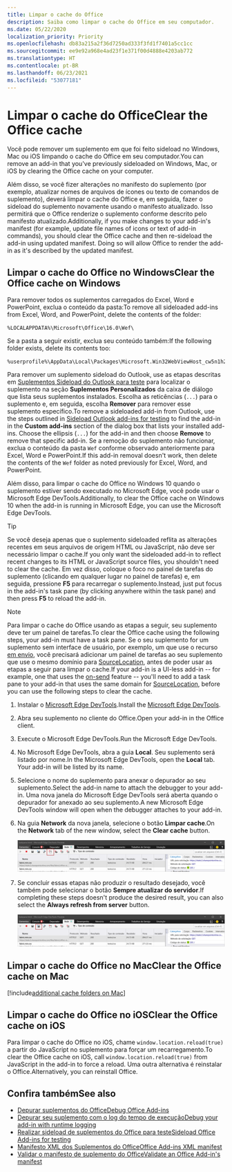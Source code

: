 ```yaml
---
title: Limpar o cache do Office
description: Saiba como limpar o cache do Office em seu computador.
ms.date: 05/22/2020
localization_priority: Priority
ms.openlocfilehash: db83a215a2f36d7250ad333f3fd1f7401a5cc1cc
ms.sourcegitcommit: ee9e92a968e4ad23f1e371f00d4888e4203ab772
ms.translationtype: HT
ms.contentlocale: pt-BR
ms.lasthandoff: 06/23/2021
ms.locfileid: "53077181"
---
```

# <a name="clear-the-office-cache"></a><span data-ttu-id="e9521-103">Limpar o cache do Office</span><span class="sxs-lookup"><span data-stu-id="e9521-103">Clear the Office cache</span></span>

<span data-ttu-id="e9521-104">Você pode remover um suplemento em que foi feito sideload no Windows, Mac ou iOS limpando o cache do Office em seu computador.</span><span class="sxs-lookup"><span data-stu-id="e9521-104">You can remove an add-in that you've previously sideloaded on Windows, Mac, or iOS by clearing the Office cache on your computer.</span></span>

<span data-ttu-id="e9521-p101">Além disso, se você fizer alterações no manifesto do suplemento (por exemplo, atualizar nomes de arquivos de ícones ou texto de comandos de suplemento), deverá limpar o cache do Office e, em seguida, fazer o sideload do suplemento novamente usando o manifesto atualizado. Isso permitirá que o Office renderize o suplemento conforme descrito pelo manifesto atualizado.</span><span class="sxs-lookup"><span data-stu-id="e9521-p101">Additionally, if you make changes to your add-in's manifest (for example, update file names of icons or text of add-in commands), you should clear the Office cache and then re-sideload the add-in using updated manifest. Doing so will allow Office to render the add-in as it's described by the updated manifest.</span></span>

## <a name="clear-the-office-cache-on-windows"></a><span data-ttu-id="e9521-107">Limpar o cache do Office no Windows</span><span class="sxs-lookup"><span data-stu-id="e9521-107">Clear the Office cache on Windows</span></span>

<span data-ttu-id="e9521-108">Para remover todos os suplementos carregados do Excel, Word e PowerPoint, exclua o conteúdo da pasta:</span><span class="sxs-lookup"><span data-stu-id="e9521-108">To remove all sideloaded add-ins from Excel, Word, and PowerPoint, delete the contents of the folder:</span></span>

```
%LOCALAPPDATA%\Microsoft\Office\16.0\Wef\
```

<span data-ttu-id="e9521-109">Se a pasta a seguir existir, exclua seu conteúdo também:</span><span class="sxs-lookup"><span data-stu-id="e9521-109">If the following folder exists, delete its contents too:</span></span>

```
%userprofile%\AppData\Local\Packages\Microsoft.Win32WebViewHost_cw5n1h2txyewy\AC\#!123\INetCache\
```

<span data-ttu-id="e9521-110">Para remover um suplemento sideload do Outlook, use as etapas descritas em [Suplementos Sideload do Outlook para teste](../outlook/sideload-outlook-add-ins-for-testing.md) para localizar o suplemento na seção **Suplementos Personalizados** da caixa de diálogo que lista seus suplementos instalados. Escolha as reticências (`...`) para o suplemento e, em seguida, escolha **Remover** para remover esse suplemento específico.</span><span class="sxs-lookup"><span data-stu-id="e9521-110">To remove a sideloaded add-in from Outlook, use the steps outlined in [Sideload Outlook add-ins for testing](../outlook/sideload-outlook-add-ins-for-testing.md) to find the add-in in the **Custom add-ins** section of the dialog box that lists your installed add-ins. Choose the ellipsis (`...`) for the add-in and then choose **Remove** to remove that specific add-in.</span></span> <span data-ttu-id="e9521-111">Se a remoção do suplemento não funcionar, exclua o conteúdo da pasta `Wef` conforme observado anteriormente para Excel, Word e PowerPoint.</span><span class="sxs-lookup"><span data-stu-id="e9521-111">If this add-in removal doesn't work, then delete the contents of the `Wef` folder as noted previously for Excel, Word, and PowerPoint.</span></span>

<span data-ttu-id="e9521-112">Além disso, para limpar o cache do Office no Windows 10 quando o suplemento estiver sendo executado no Microsoft Edge, você pode usar o Microsoft Edge DevTools.</span><span class="sxs-lookup"><span data-stu-id="e9521-112">Additionally, to clear the Office cache on Windows 10 when the add-in is running in Microsoft Edge, you can use the Microsoft Edge DevTools.</span></span>

> [!TIP]
> <span data-ttu-id="e9521-113">Se você deseja apenas que o suplemento sideloaded reflita as alterações recentes em seus arquivos de origem HTML ou JavaScript, não deve ser necessário limpar o cache.</span><span class="sxs-lookup"><span data-stu-id="e9521-113">If you only want the sideloaded add-in to reflect recent changes to its HTML or JavaScript source files, you shouldn't need to clear the cache.</span></span> <span data-ttu-id="e9521-114">Em vez disso, coloque o foco no painel de tarefas do suplemento (clicando em qualquer lugar no painel de tarefas) e, em seguida, pressione **F5** para recarregar o suplemento.</span><span class="sxs-lookup"><span data-stu-id="e9521-114">Instead, just put focus in the add-in's task pane (by clicking anywhere within the task pane) and then press **F5** to reload the add-in.</span></span>

> [!NOTE]
> <span data-ttu-id="e9521-115">Para limpar o cache do Office usando as etapas a seguir, seu suplemento deve ter um painel de tarefas.</span><span class="sxs-lookup"><span data-stu-id="e9521-115">To clear the Office cache using the following steps, your add-in must have a task pane.</span></span> <span data-ttu-id="e9521-116">Se o seu suplemento for um suplemento sem interface de usuário, por exemplo, um que use o recurso [em envio](../outlook/outlook-on-send-addins.md), você precisará adicionar um painel de tarefas ao seu suplemento que use o mesmo domínio para [SourceLocation](../reference/manifest/sourcelocation.md), antes de poder usar as etapas a seguir para limpar o cache.</span><span class="sxs-lookup"><span data-stu-id="e9521-116">If your add-in is a UI-less add-in -- for example, one that uses the [on-send](../outlook/outlook-on-send-addins.md) feature -- you'll need to add a task pane to your add-in that uses the same domain for [SourceLocation](../reference/manifest/sourcelocation.md), before you can use the following steps to clear the cache.</span></span>

1. <span data-ttu-id="e9521-117">Instalar o [Microsoft Edge DevTools](https://www.microsoft.com/p/microsoft-edge-devtools-preview/9mzbfrmz0mnj).</span><span class="sxs-lookup"><span data-stu-id="e9521-117">Install the [Microsoft Edge DevTools](https://www.microsoft.com/p/microsoft-edge-devtools-preview/9mzbfrmz0mnj).</span></span>

2. <span data-ttu-id="e9521-118">Abra seu suplemento no cliente do Office.</span><span class="sxs-lookup"><span data-stu-id="e9521-118">Open your add-in in the Office client.</span></span>

3. <span data-ttu-id="e9521-119">Execute o Microsoft Edge DevTools.</span><span class="sxs-lookup"><span data-stu-id="e9521-119">Run the Microsoft Edge DevTools.</span></span>

4. <span data-ttu-id="e9521-120">No Microsoft Edge DevTools, abra a guia **Local**. Seu suplemento será listado por nome.</span><span class="sxs-lookup"><span data-stu-id="e9521-120">In the Microsoft Edge DevTools, open the **Local** tab. Your add-in will be listed by its name.</span></span>

5. <span data-ttu-id="e9521-121">Selecione o nome do suplemento para anexar o depurador ao seu suplemento.</span><span class="sxs-lookup"><span data-stu-id="e9521-121">Select the add-in name to attach the debugger to your add-in.</span></span> <span data-ttu-id="e9521-122">Uma nova janela do Microsoft Edge DevTools será aberta quando o depurador for anexado ao seu suplemento.</span><span class="sxs-lookup"><span data-stu-id="e9521-122">A new Microsoft Edge DevTools window will open when the debugger attaches to your add-in.</span></span>

6. <span data-ttu-id="e9521-123">Na guia **Network** da nova janela, selecione o botão **Limpar cache**.</span><span class="sxs-lookup"><span data-stu-id="e9521-123">On the **Network** tab of the new window, select the **Clear cache** button.</span></span>

    ![Captura de tela do Microsoft Edge DevTools com o botão Limpar cache realçado.](../images/edge-devtools-clear-cache.png)

7. <span data-ttu-id="e9521-125">Se concluir essas etapas não produzir o resultado desejado, você também pode selecionar o botão **Sempre atualizar do servidor**.</span><span class="sxs-lookup"><span data-stu-id="e9521-125">If completing these steps doesn't produce the desired result, you can also select the **Always refresh from server** button.</span></span>

    ![Captura de tela do Microsoft Edge DevTools com o botão sempre atualizar do servidor realçado.](../images/edge-devtools-refresh-from-server.png)

## <a name="clear-the-office-cache-on-mac"></a><span data-ttu-id="e9521-127">Limpar o cache do Office no Mac</span><span class="sxs-lookup"><span data-stu-id="e9521-127">Clear the Office cache on Mac</span></span>

[!include[additional cache folders on Mac](../includes/mac-cache-folders.md)]

## <a name="clear-the-office-cache-on-ios"></a><span data-ttu-id="e9521-128">Limpar o cache do Office no iOS</span><span class="sxs-lookup"><span data-stu-id="e9521-128">Clear the Office cache on iOS</span></span>

<span data-ttu-id="e9521-129">Para limpar o cache do Office no iOS, chame `window.location.reload(true)` a partir do JavaScript no suplemento para forçar um recarregamento.</span><span class="sxs-lookup"><span data-stu-id="e9521-129">To clear the Office cache on iOS, call `window.location.reload(true)` from JavaScript in the add-in to force a reload.</span></span> <span data-ttu-id="e9521-130">Uma outra alternativa é reinstalar o Office.</span><span class="sxs-lookup"><span data-stu-id="e9521-130">Alternatively, you can reinstall Office.</span></span>

## <a name="see-also"></a><span data-ttu-id="e9521-131">Confira também</span><span class="sxs-lookup"><span data-stu-id="e9521-131">See also</span></span>

- [<span data-ttu-id="e9521-132">Depurar suplementos do Office</span><span class="sxs-lookup"><span data-stu-id="e9521-132">Debug Office Add-ins</span></span>](debug-add-ins-using-f12-developer-tools-on-windows-10.md)
- [<span data-ttu-id="e9521-133">Depurar seu suplemento com o log do tempo de execução</span><span class="sxs-lookup"><span data-stu-id="e9521-133">Debug your add-in with runtime logging</span></span>](runtime-logging.md)
- [<span data-ttu-id="e9521-134">Realizar sideload de suplementos do Office para teste</span><span class="sxs-lookup"><span data-stu-id="e9521-134">Sideload Office Add-ins for testing</span></span>](sideload-office-add-ins-for-testing.md)
- [<span data-ttu-id="e9521-135">Manifesto XML dos Suplementos do Office</span><span class="sxs-lookup"><span data-stu-id="e9521-135">Office Add-ins XML manifest</span></span>](../develop/add-in-manifests.md)
- [<span data-ttu-id="e9521-136">Validar o manifesto de suplemento do Office</span><span class="sxs-lookup"><span data-stu-id="e9521-136">Validate an Office Add-in's manifest</span></span>](troubleshoot-manifest.md)
